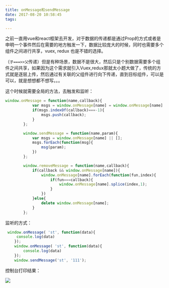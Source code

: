 ```yaml
---
title: onMessage和sendMessage
date: 2017-08-20 10:58:45
tags:

---
```


之前一直用vue和react框架去开发，对于数据的传递都是通过Prop的方式或者是申明一个事件然后在需要的地方触发一下，数据比较庞大的时候，同时也需要多个组件之间进行共享，vuex, redux 也是不错的选择。

（`子===>>父`传递）但是有种场景，数据不是很大，然后只是个别数据需要多个组件之间共享，如果因为这个需求就引入Vuex,redux那就太小题大做了，传统的方式就是逐层上传，然后通过有关联的父组件进行向下传递，直到目标组件，可以是可以，就是想想都不想写。。。

这个时候就需要全局的方法，去触发和监听：

```javascript
window.onMessage = function(name,callback){
            var msgs = window.onMessage[name] = window.onMessage[name] || [];
            if(msgs.indexOf(callback)===-1){
                msgs.push(callback);
            }
        };

        window.sendMessage = function(name,param){
            var msgs = window.onMessage[name] || [];
            msgs.forEach(function(msg){
                msg(param);
            })
        };

        window.removeMessage = function(name,callback){
            if(callback && window.onMessage[name]){
                window.onMessage[name].forEach(function(fun,index){
                    if(fun===callback){
                        window.onMessage[name].splice(index,1);
                    }
                })
            }else{
                delete window.onMessage[name];
            }
        };
```

监听的方式：

```javascript
 window.onMessage( 'st', function(data){
     console.log(data)
    });
    window.onMessage( 'st', function(data){
        console.log(data)
    });
    window.sendMessage('st', '111');
```

控制台打印结果：

![](http://ww1.sinaimg.cn/large/005QDhBjgy1fiq0m57ycfj314m076gmd.jpg)